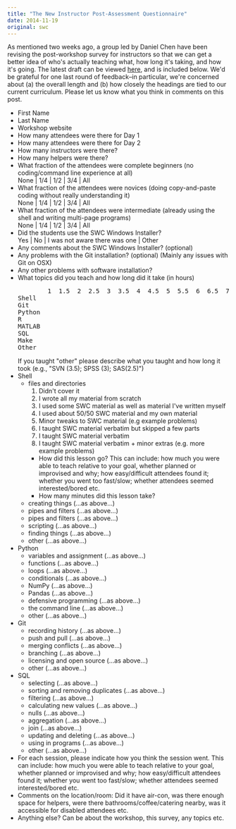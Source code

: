 ```yaml
---
title: "The New Instructor Post-Assessment Questionnaire"
date: 2014-11-19
original: swc
---
```

<p>
  As mentioned two weeks ago,
  a group led by Daniel Chen have been revising the post-workshop survey for instructors
  so that we can get a better idea of who's actually teaching what,
  how long it's taking,
  and how it's going.
  The latest draft can be viewed <a href="http://goo.gl/forms/nwV8yZl3sb">here</a>,
  and is included below.
  We'd be grateful for one last round of feedback–in particular,
  we're concerned about (a) the overall length
  and (b) how closely the headings are tied to our current curriculum.
  Please let us know what you think in comments on this post.
</p>
<ul>
  <li>First Name</li>
  <li>Last Name</li>
  <li>Workshop website</li>
  <li>How many attendees were there for Day 1</li>
  <li>How many attendees were there for Day 2</li>
  <li>How many instructors were there?</li>
  <li>How many helpers were there?</li>
  <li>What fraction of the attendees were complete beginners (no coding/command line experience at all)
    <br>
    None | 1/4 | 1/2 | 3/4 | All
  </li>
  <li>What fraction of the attendees were novices (doing copy-and-paste coding without really understanding it)
    <br>
    None | 1/4 | 1/2 | 3/4 | All
  </li>
  <li>What fraction of the attendees were intermediate (already using the shell and writing multi-page programs)
    <br>
    None | 1/4 | 1/2 | 3/4 | All
  </li>
  <li>Did the students use the SWC Windows Installer?
    <br>
    Yes | No | I was not aware there was one | Other
  </li>
  <li>Any comments about the SWC Windows Installer? (optional)</li>
  <li>Any problems with the Git installation? (optional) (Mainly any issues with Git on OSX)</li>
  <li>Any other problems with software installation?</li>
  <li>What topics did you teach and how long did it take (in hours)
<pre>
        1  1.5  2  2.5  3  3.5  4  4.5  5  5.5  6  6.5  7  7.5  N/A
Shell
Git
Python
R
MATLAB
SQL
Make
Other
</pre>
    If you taught "other" please describe what you taught and how long it took (e.g., "SVN (3.5); SPSS (3); SAS(2.5)")
  </li>
  <li>Shell
    <ul>
      <li>files and directories
	<ol>
	  <li>Didn't cover it</li>
	  <li>I wrote all my material from scratch</li>
	  <li>I used some SWC material as well as material I've written myself</li>
	  <li>I used about 50/50 SWC material and my own material</li>
	  <li>Minor tweaks to SWC material (e.g example problems)</li>
	  <li>I taught SWC material verbatim but skipped a few parts</li>
	  <li>I taught SWC material verbatim</li>
	  <li>I taught SWC material verbatim + minor extras (e.g. more example problems)</li>
	</ol>
	<ul>
	  <li>How did this lesson go? This can include: how much you were able to teach relative to your goal, whether planned or improvised and why; how easy/difficult attendees found it; whether you went too fast/slow; whether attendees seemed interested/bored etc.</li>
	  <li>How many minutes did this lesson take?</li>
	</ul>
      </li>
      <li>creating things (…as above…)</li>
      <li>pipes and filters (…as above…)</li>
      <li>pipes and filters (…as above…)</li>
      <li>scripting (…as above…)</li>
      <li>finding things (…as above…)</li>
      <li>other (…as above…)</li>
    </ul>
  </li>
  <li>Python
    <ul>
      <li>variables and assignment (…as above…)</li>
      <li>functions (…as above…)</li>
      <li>loops (…as above…)</li>
      <li>conditionals (…as above…)</li>
      <li>NumPy (…as above…)</li>
      <li>Pandas (…as above…)</li>
      <li>defensive programming (…as above…)</li>
      <li>the command line (…as above…)</li>
      <li>other (…as above…)</li>
    </ul>
  </li>
  <li>Git
    <ul>
      <li>recording history (…as above…)</li>
      <li>push and pull (…as above…)</li>
      <li>merging conflicts (…as above…)</li>
      <li>branching (…as above…)</li>
      <li>licensing and open source (…as above…)</li>
      <li>other (…as above…)</li>
    </ul>
  </li>
  <li>SQL
    <ul>
      <li>selecting (…as above…)</li>
      <li>sorting and removing duplicates (…as above…)</li>
      <li>filtering (…as above…)</li>
      <li>calculating new values (…as above…)</li>
      <li>nulls (…as above…)</li>
      <li>aggregation (…as above…)</li>
      <li>join (…as above…)</li>
      <li>updating and deleting (…as above…)</li>
      <li>using in programs (…as above…)</li>
      <li>other (…as above…)</li>
    </ul>
  </li>
  <li>
    For each session, please indicate how you think the session went.
    This can include: how much you were able to teach relative to your goal, whether planned or improvised and why; how easy/difficult attendees found it; whether you went too fast/slow; whether attendees seemed interested/bored etc.
  </li>
  <li>
    Comments on the location/room:
    Did it have air-con, was there enough space for helpers, were there bathrooms/coffee/catering nearby, was it accessible for disabled attendees etc.
  </li>
  <li>Anything else? Can be about the workshop, this survey, any topics etc.</li>
</ul>
